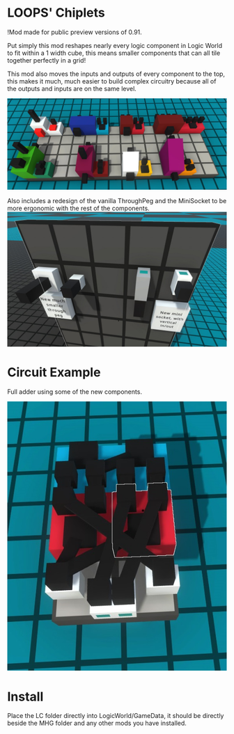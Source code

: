 # LOOPS' Chiplets
!Mod made for public preview versions of 0.91.

Put simply this mod reshapes nearly every logic component in Logic World to fit within a 1 width cube, this means smaller components that can all tile together perfectly in a grid!

This mod also moves the inputs and outputs of every component to the top, this makes it much, much easier to build complex circuitry because all of the outputs and inputs are on the same level. 

![Logic](Logic2.jpg)

Also includes a redesign of the vanilla ThroughPeg and the MiniSocket to be more ergonomic with the rest of the components.
![Connect](connect.jpg)

# Circuit Example
Full adder using some of the new components.

![FullAdder](20221116161147_1.jpg)

# Install

Place the LC folder directly into LogicWorld/GameData, it should be directly beside the MHG folder and any other mods you have installed. 
